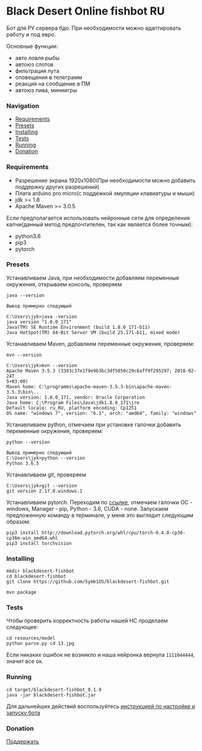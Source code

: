 # Black Desert Online fishbot RU
 
 Бот для РУ сервера бдо. При необходимости можно адаптировать работу и под евро.
 
 Основные функции:
- авто ловля рыбы
- автоюз слотов
- фильтрация лута
- оповещения в телеграмм
- реакция на сообщение в ПМ
- автоюз пива, миниигры 

### Navigation

- [Requirements](#requirements)
- [Presets](#presets)
- [Installing](#installing)
- [Tests](#tests)
- [Running](#running)
- [Donation](#donation)

### Requirements

- Разрешение экрана 1920x1080(При необходимости можно добавить поддержку других разрешений)
- Плата arduino pro micro(с поддежкой эмуляции клавиатуры и мыши)
- jdk >= 1.8
- Apache Maven >= 3.0.5

Если предполагается использовать нейронные сети для определения капчи(данный метод предпочтителен, так как является более точным):
- python3.6
- pip3
- pytorch

### Presets
Устанавливаем Java, при необходимости добавляем переменные окружения, открываем консоль, проверяем

```
java --version

Вывод примерно следующий

C:\Users\jyk>java -version
java version "1.8.0_171"
Java(TM) SE Runtime Environment (build 1.8.0_171-b11)
Java HotSpot(TM) 64-Bit Server VM (build 25.171-b11, mixed mode)

```

Устанавливаем Maven, добавляем переменные окружения, проверяем:

```
mvn --version

C:\Users\jyk>mvn --version
Apache Maven 3.5.3 (3383c37e1f9e9b3bc3df5050c29c8aff9f295297; 2018-02-24T
5+03:00)
Maven home: C:\programms\apache-maven-3.5.3-bin\apache-maven-3.5.3\bin\..
Java version: 1.8.0_171, vendor: Oracle Corporation
Java home: C:\Program Files\Java\jdk1.8.0_171\jre
Default locale: ru_RU, platform encoding: Cp1251
OS name: "windows 7", version: "6.1", arch: "amd64", family: "windows"

```

Устанавливаем python, отмечаем при установке галочки добавить переменные окружения, проверяем:

```
python --version

Вывод примерно следующий
C:\Users\jyk>python --version
Python 3.6.5
```

Устанавливаем git, проверяем

```
C:\Users\jyk>git --version
git version 2.17.0.windows.1
```

Устанавливаем pytorch.
Переходим по [ссылке](https://pytorch.org/), отмечаем галочки ОС - windows, Manager - pip, Python - 3.6, CUDA - none. 
Запускаем предложенную команду в терминале, у меня это выглядит следующим образом:

```
pip3 install http://download.pytorch.org/whl/cpu/torch-0.4.0-cp36-cp36m-win_amd64.whl
pip3 install torchvision
```

### Installing

```
mkdir blackdesert-fishbot
cd blackdesert-fishbot
git clone https://github.com/Symb1OS/blackdesert-fishbot.git
```

```
mvn package

```

### Tests

Чтобы проверить корректность работы нашей НС проделаем следующее:
 
```
cd resources/model
python parse.py cd 13.jpg
```

Если никаких ошибок не возникло и наша нейронка вернула `1111044444`, значит все ок.


### Running
```
cd target/blackdesert-fishbot_0.1.9
java -jar blackdesert-fishbot.jar
```

Для дальнейших действий воспользуйтесь [инструкцией по настройке и запуску бота](https://docs.google.com/document/d/1DkkaUYzsAG57zADdlMZyV0jzGTR5s-Vo13wi64Z0TC8/edit#heading=h.3ppzcxu04cdm)


### Donation
[Поддержать](https://money.yandex.ru/to/410014569437812)
